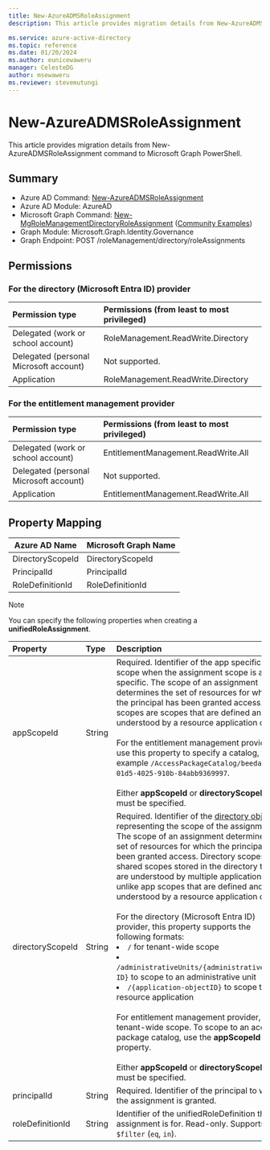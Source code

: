 ```yaml
---
title: New-AzureADMSRoleAssignment
description: This article provides migration details from New-AzureADMSRoleAssignment command to Microsoft Graph PowerShell.

ms.service: azure-active-directory
ms.topic: reference
ms.date: 01/20/2024
ms.author: eunicewaweru
manager: CelesteDG
author: msewaweru
ms.reviewer: stevemutungi
---
```


# New-AzureADMSRoleAssignment

This article provides migration details from New-AzureADMSRoleAssignment command to Microsoft Graph PowerShell.

## Summary

+ Azure AD Command: [New-AzureADMSRoleAssignment](/powershell/module/azuread/new-azureadmsroleassignment)
+ Azure AD Module: AzureAD
+ Microsoft Graph Command: [New-MgRoleManagementDirectoryRoleAssignment](/powershell/module/microsoft.graph.identity.governance/new-mgrolemanagementdirectoryroleassignment) ([Community Examples](https://github.com/orgs/msgraph/discussions?discussions_q=New-MgRoleManagementDirectoryRoleAssignment))
+ Graph Module: Microsoft.Graph.Identity.Governance
+ Graph Endpoint: POST /roleManagement/directory/roleAssignments

## Permissions

### For the directory (Microsoft Entra ID) provider
| Permission type                        | Permissions (from least to most privileged) |
|:---------------------------------------|:--------------------------------------------|
| Delegated (work or school account)     | RoleManagement.ReadWrite.Directory |
| Delegated (personal Microsoft account) | Not supported. |
| Application                            | RoleManagement.ReadWrite.Directory |

### For the entitlement management provider
|Permission type      | Permissions (from least to most privileged)              |
|:--------------------|:---------------------------------------------------------|
|Delegated (work or school account) |  EntitlementManagement.ReadWrite.All   |
|Delegated (personal Microsoft account) | Not supported.    |
|Application | EntitlementManagement.ReadWrite.All |

## Property Mapping

|Azure AD Name|Microsoft Graph Name|
|---|---|
|DirectoryScopeId|DirectoryScopeId|
|PrincipalId|PrincipalId|
|RoleDefinitionId|RoleDefinitionId|

> [!NOTE]
> You can specify the following properties when creating a **unifiedRoleAssignment**.

| Property     | Type        | Description |
|:-------------|:------------|:------------|
|appScopeId|String|Required. Identifier of the app specific scope when the assignment scope is app specific. The scope of an assignment determines the set of resources for which the principal has been granted access. App scopes are scopes that are defined and understood by a resource application only. <br/><br/>For the entitlement management provider, use this property to specify a catalog, for example `/AccessPackageCatalog/beedadfe-01d5-4025-910b-84abb9369997`. <br/><br/> Either **appScopeId** or **directoryScopeId** must be specified.|
|directoryScopeId|String|Required. Identifier of the [directory object](/graph/api/resources/directoryobject) representing the scope of the assignment. The scope of an assignment determines the set of resources for which the principal has been granted access. Directory scopes are shared scopes stored in the directory that are understood by multiple applications, unlike app scopes that are defined and understood by a resource application only. <br/><br/> For the directory (Microsoft Entra ID) provider, this property supports the following formats: <li> `/` for tenant-wide scope <li> `/administrativeUnits/{administrativeunit-ID}` to scope to an administrative unit <li> `/{application-objectID}` to scope to a resource application <br/><br/> For entitlement management provider, `/` for tenant-wide scope. To scope to an access package catalog, use the **appScopeId** property. <br/><br/> Either **appScopeId** or **directoryScopeId** must be specified.|
|principalId|String|Required. Identifier of the principal to which the assignment is granted. |
|roleDefinitionId|String| Identifier of the unifiedRoleDefinition the assignment is for. Read-only. Supports `$filter` (`eq`, `in`). |
